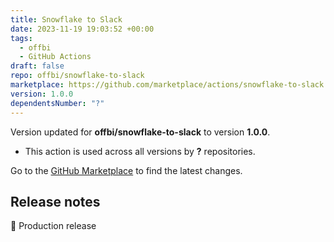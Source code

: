 ```yaml
---
title: Snowflake to Slack
date: 2023-11-19 19:03:52 +00:00
tags:
  - offbi
  - GitHub Actions
draft: false
repo: offbi/snowflake-to-slack
marketplace: https://github.com/marketplace/actions/snowflake-to-slack
version: 1.0.0
dependentsNumber: "?"
---
```



Version updated for **offbi/snowflake-to-slack** to version **1.0.0**.
- This action is used across all versions by **?** repositories.

Go to the [GitHub Marketplace](https://github.com/marketplace/actions/snowflake-to-slack) to find the latest changes.

## Release notes

🎉 Production release
